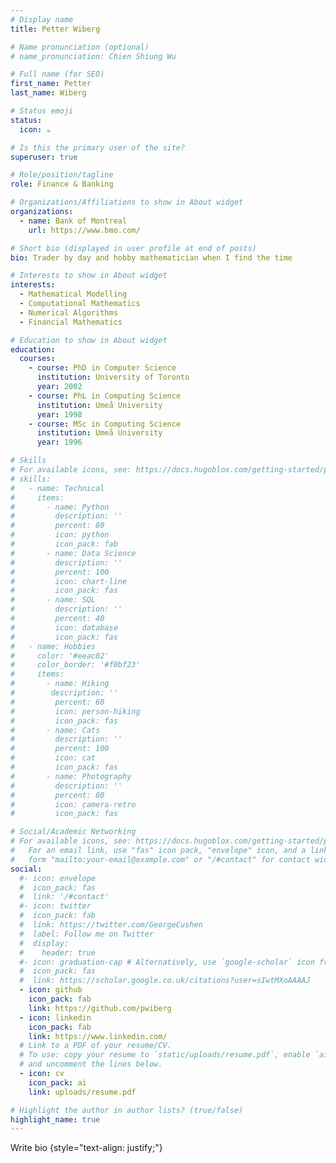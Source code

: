 ```yaml
---
# Display name
title: Petter Wiberg

# Name pronunciation (optional)
# name_pronunciation: Chien Shiung Wu

# Full name (for SEO)
first_name: Petter
last_name: Wiberg

# Status emoji
status:
  icon: ☕️

# Is this the primary user of the site?
superuser: true

# Role/position/tagline
role: Finance & Banking

# Organizations/Affiliations to show in About widget
organizations:
  - name: Bank of Montreal
    url: https://www.bmo.com/

# Short bio (displayed in user profile at end of posts)
bio: Trader by day and hobby mathematician when I find the time

# Interests to show in About widget
interests:
  - Mathematical Modelling
  - Computational Mathematics
  - Numerical Algorithms
  - Financial Mathematics

# Education to show in About widget
education:
  courses:
    - course: PhD in Computer Science
      institution: University of Toronto
      year: 2002
    - course: PhL in Computing Science
      institution: Umeå University
      year: 1998
    - course: MSc in Computing Science
      institution: Umeå University
      year: 1996

# Skills
# For available icons, see: https://docs.hugoblox.com/getting-started/page-builder/#icons
# skills:
#   - name: Technical
#     items:
#       - name: Python
#         description: ''
#         percent: 80
#         icon: python
#         icon_pack: fab
#       - name: Data Science
#         description: ''
#         percent: 100
#         icon: chart-line
#         icon_pack: fas
#       - name: SQL
#         description: ''
#         percent: 40
#         icon: database
#         icon_pack: fas
#   - name: Hobbies
#     color: '#eeac02'
#     color_border: '#f0bf23'
#     items:
#       - name: Hiking
#        description: ''
#         percent: 60
#         icon: person-hiking
#         icon_pack: fas
#       - name: Cats
#         description: ''
#         percent: 100
#         icon: cat
#         icon_pack: fas
#       - name: Photography
#         description: ''
#         percent: 80
#         icon: camera-retro
#         icon_pack: fas

# Social/Academic Networking
# For available icons, see: https://docs.hugoblox.com/getting-started/page-builder/#icons
#   For an email link, use "fas" icon pack, "envelope" icon, and a link in the
#   form "mailto:your-email@example.com" or "/#contact" for contact widget.
social:
  #- icon: envelope
  #  icon_pack: fas
  #  link: '/#contact'
  #- icon: twitter
  #  icon_pack: fab
  #  link: https://twitter.com/GeorgeCushen
  #  label: Follow me on Twitter
  #  display:
  #    header: true
  #- icon: graduation-cap # Alternatively, use `google-scholar` icon from `ai` icon pack
  #  icon_pack: fas
  #  link: https://scholar.google.co.uk/citations?user=sIwtMXoAAAAJ
  - icon: github
    icon_pack: fab
    link: https://github.com/pwiberg
  - icon: linkedin
    icon_pack: fab
    link: https://www.linkedin.com/
  # Link to a PDF of your resume/CV.
  # To use: copy your resume to `static/uploads/resume.pdf`, enable `ai` icons in `params.yaml`,
  # and uncomment the lines below.
  - icon: cv
    icon_pack: ai
    link: uploads/resume.pdf

# Highlight the author in author lists? (true/false)
highlight_name: true
---
```


Write bio
{style="text-align: justify;"}